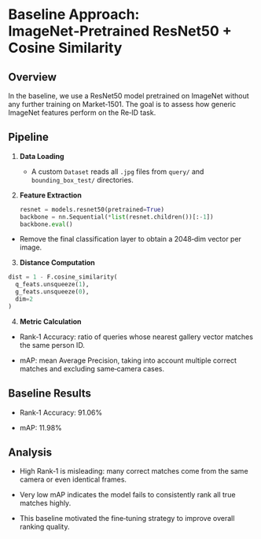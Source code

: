# Baseline Approach: ImageNet‑Pretrained ResNet50 + Cosine Similarity

## Overview

In the baseline, we use a ResNet50 model pretrained on ImageNet without any further training on Market‑1501. The goal is to assess how generic ImageNet features perform on the Re‑ID task.

## Pipeline

1. **Data Loading**  
   - A custom `Dataset` reads all `.jpg` files from `query/` and `bounding_box_test/` directories.

2. **Feature Extraction**  
   ```python
   resnet = models.resnet50(pretrained=True)
   backbone = nn.Sequential(*list(resnet.children())[:-1])
   backbone.eval()
  - Remove the final classification layer to obtain a 2048‑dim vector per image.
  
3. **Distance Computation**
  ```python
  dist = 1 - F.cosine_similarity(
    q_feats.unsqueeze(1),
    g_feats.unsqueeze(0),
    dim=2
  )
  ```

4. **Metric Calculation**
  - Rank‑1 Accuracy: ratio of queries whose nearest gallery vector matches the same person ID.

  - mAP: mean Average Precision, taking into account multiple correct matches and excluding same‑camera cases.

## Baseline Results

  - Rank‑1 Accuracy: 91.06%

  - mAP: 11.98%

## Analysis

  - High Rank‑1 is misleading: many correct matches come from the same camera or even identical frames.

  - Very low mAP indicates the model fails to consistently rank all true matches highly.

  - This baseline motivated the fine‑tuning strategy to improve overall ranking quality.
